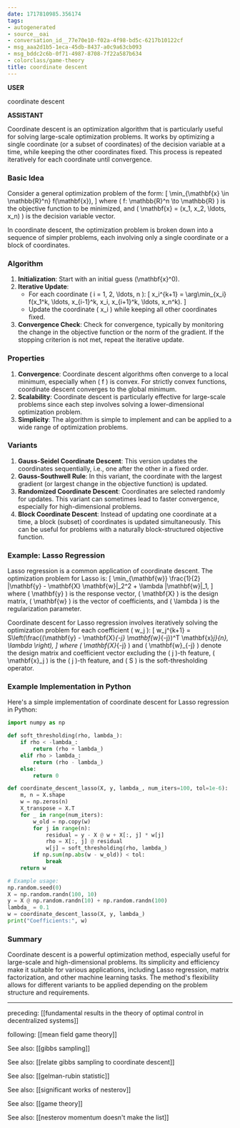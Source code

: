 ```yaml
---
date: 1717810985.356174
tags:
- autogenerated
- source__oai
- conversation_id__77e70e10-f02a-4f98-bd5c-6217b10122cf
- msg_aaa2d1b5-1eca-45db-8437-a0c9a63cb093
- msg_bddc2c6b-0f71-4987-8708-7f22a587b634
- colorclass/game-theory
title: coordinate descent
---
```


**USER**

coordinate descent


**ASSISTANT**

Coordinate descent is an optimization algorithm that is particularly useful for solving large-scale optimization problems. It works by optimizing a single coordinate (or a subset of coordinates) of the decision variable at a time, while keeping the other coordinates fixed. This process is repeated iteratively for each coordinate until convergence.

### Basic Idea

Consider a general optimization problem of the form:
\[ \min_{\mathbf{x} \in \mathbb{R}^n} f(\mathbf{x}), \]
where \( f: \mathbb{R}^n \to \mathbb{R} \) is the objective function to be minimized, and \( \mathbf{x} = (x_1, x_2, \ldots, x_n) \) is the decision variable vector.

In coordinate descent, the optimization problem is broken down into a sequence of simpler problems, each involving only a single coordinate or a block of coordinates.

### Algorithm

1. **Initialization**: Start with an initial guess \(\mathbf{x}^0\).
2. **Iterative Update**:
   - For each coordinate \( i = 1, 2, \ldots, n \):
     \[
     x_i^{k+1} = \arg\min_{x_i} f(x_1^k, \ldots, x_{i-1}^k, x_i, x_{i+1}^k, \ldots, x_n^k).
     \]
   - Update the coordinate \( x_i \) while keeping all other coordinates fixed.
3. **Convergence Check**: Check for convergence, typically by monitoring the change in the objective function or the norm of the gradient. If the stopping criterion is not met, repeat the iterative update.

### Properties

1. **Convergence**: Coordinate descent algorithms often converge to a local minimum, especially when \( f \) is convex. For strictly convex functions, coordinate descent converges to the global minimum.
2. **Scalability**: Coordinate descent is particularly effective for large-scale problems since each step involves solving a lower-dimensional optimization problem.
3. **Simplicity**: The algorithm is simple to implement and can be applied to a wide range of optimization problems.

### Variants

1. **Gauss-Seidel Coordinate Descent**: This version updates the coordinates sequentially, i.e., one after the other in a fixed order.
2. **Gauss-Southwell Rule**: In this variant, the coordinate with the largest gradient (or largest change in the objective function) is updated.
3. **Randomized Coordinate Descent**: Coordinates are selected randomly for updates. This variant can sometimes lead to faster convergence, especially for high-dimensional problems.
4. **Block Coordinate Descent**: Instead of updating one coordinate at a time, a block (subset) of coordinates is updated simultaneously. This can be useful for problems with a naturally block-structured objective function.

### Example: Lasso Regression

Lasso regression is a common application of coordinate descent. The optimization problem for Lasso is:
\[ \min_{\mathbf{w}} \frac{1}{2} \|\mathbf{y} - \mathbf{X} \mathbf{w}\|_2^2 + \lambda \|\mathbf{w}\|_1, \]
where \( \mathbf{y} \) is the response vector, \( \mathbf{X} \) is the design matrix, \( \mathbf{w} \) is the vector of coefficients, and \( \lambda \) is the regularization parameter.

Coordinate descent for Lasso regression involves iteratively solving the optimization problem for each coefficient \( w_j \):
\[ w_j^{k+1} = S\left(\frac{(\mathbf{y} - \mathbf{X}_{-j} \mathbf{w}_{-j})^T \mathbf{x}_j}{n}, \lambda \right), \]
where \( \mathbf{X}_{-j} \) and \( \mathbf{w}_{-j} \) denote the design matrix and coefficient vector excluding the \( j \)-th feature, \( \mathbf{x}_j \) is the \( j \)-th feature, and \( S \) is the soft-thresholding operator.

### Example Implementation in Python

Here's a simple implementation of coordinate descent for Lasso regression in Python:

```python
import numpy as np

def soft_thresholding(rho, lambda_):
    if rho < -lambda_:
        return (rho + lambda_)
    elif rho > lambda_:
        return (rho - lambda_)
    else:
        return 0

def coordinate_descent_lasso(X, y, lambda_, num_iters=100, tol=1e-6):
    m, n = X.shape
    w = np.zeros(n)
    X_transpose = X.T
    for _ in range(num_iters):
        w_old = np.copy(w)
        for j in range(n):
            residual = y - X @ w + X[:, j] * w[j]
            rho = X[:, j] @ residual
            w[j] = soft_thresholding(rho, lambda_)
        if np.sum(np.abs(w - w_old)) < tol:
            break
    return w

# Example usage:
np.random.seed(0)
X = np.random.randn(100, 10)
y = X @ np.random.randn(10) + np.random.randn(100)
lambda_ = 0.1
w = coordinate_descent_lasso(X, y, lambda_)
print("Coefficients:", w)
```

### Summary

Coordinate descent is a powerful optimization method, especially useful for large-scale and high-dimensional problems. Its simplicity and efficiency make it suitable for various applications, including Lasso regression, matrix factorization, and other machine learning tasks. The method's flexibility allows for different variants to be applied depending on the problem structure and requirements.


---

preceding: [[fundamental results in the theory of optimal control in decentralized systems]]  


following: [[mean field game theory]]

See also: [[gibbs sampling]]


See also: [[relate gibbs sampling to coordinate descent]]


See also: [[gelman-rubin statistic]]


See also: [[significant works of nesterov]]


See also: [[game theory]]


See also: [[nesterov momentum doesn't make the list]]